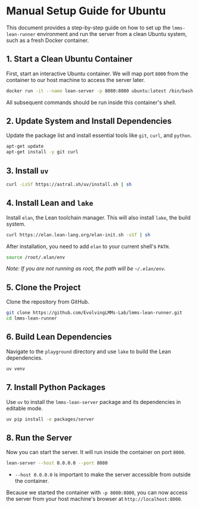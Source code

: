 # Manual Setup Guide for Ubuntu

This document provides a step-by-step guide on how to set up the `lmms-lean-runner` environment and run the server from a clean Ubuntu system, such as a fresh Docker container.

## 1. Start a Clean Ubuntu Container

First, start an interactive Ubuntu container. We will map port `8000` from the container to our host machine to access the server later.

```sh
docker run -it --name lean-server -p 8080:8080 ubuntu:latest /bin/bash
```

All subsequent commands should be run inside this container's shell.

## 2. Update System and Install Dependencies

Update the package list and install essential tools like `git`, `curl`, and `python`.

```sh
apt-get update
apt-get install -y git curl
```

## 3. Install `uv`

```sh
curl -LsSf https://astral.sh/uv/install.sh | sh
```

## 4. Install Lean and `lake`

Install `elan`, the Lean toolchain manager. This will also install `lake`, the build system.

```sh
curl https://elan.lean-lang.org/elan-init.sh -sSf | sh
```

After installation, you need to add `elan` to your current shell's `PATH`.

```sh
source /root/.elan/env
```

_Note: If you are not running as root, the path will be `~/.elan/env`._

## 5. Clone the Project

Clone the repository from GitHub.

```sh
git clone https://github.com/EvolvingLMMs-Lab/lmms-lean-runner.git
cd lmms-lean-runner
```

## 6. Build Lean Dependencies

Navigate to the `playground` directory and use `lake` to build the Lean dependencies.

```sh
uv venv
```

## 7. Install Python Packages

Use `uv` to install the `lmms-lean-server` package and its dependencies in editable mode.

```sh
uv pip install -e packages/server
```

## 8. Run the Server

Now you can start the server. It will run inside the container on port `8000`.

```sh
lean-server --host 0.0.0.0 --port 8080
```

- `--host 0.0.0.0` is important to make the server accessible from outside the container.

Because we started the container with `-p 8000:8000`, you can now access the server from your host machine's browser at `http://localhost:8000`.
